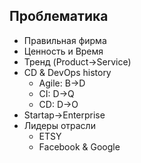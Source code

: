 ## Проблематика

* Правильная фирма
* Ценность и Время
* Тренд (Product->Service)
* CD & DevOps history
  * Agile: B->D
  * CI: D->Q
  * CD: D->O
* Startap->Enterprise
* Лидеры отрасли
  * ETSY
  * Facebook & Google
